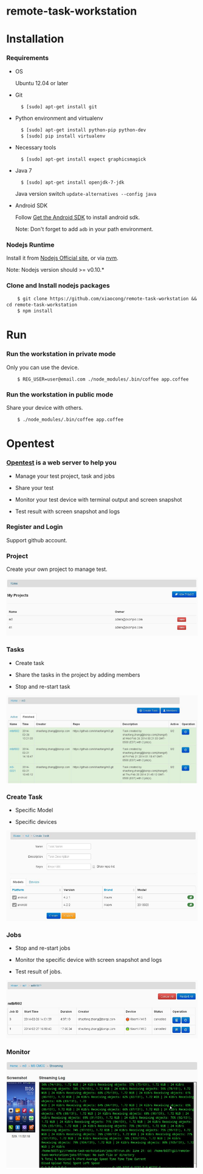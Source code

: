 remote-task-workstation
=======================

Installation
============

### Requirements

- OS

    Ubuntu 12.04 or later

- Git

        $ [sudo] apt-get install git

- Python environment and virtualenv

        $ [sudo] apt-get install python-pip python-dev
        $ [sudo] pip install virtualenv

- Necessary tools

        $ [sudo] apt-get install expect graphicsmagick

- Java 7

        $ [sudo] apt-get install openjdk-7-jdk

    Java version switch `update-alternatives --config java`

- Android SDK

    Follow [Get the Android SDK](http://developer.android.com/sdk/index.html) to install android sdk.

    Note: Don't forget to add `adb` in your path environment.


### Nodejs Runtime

Install it from [Nodejs Official site](http://nodejs.org/), or via [nvm](https://github.com/creationix/nvm).

Note: Nodejs version should >= v0.10.*


### Clone and Install nodejs packages

        $ git clone https://github.com/xiaocong/remote-task-workstation && cd remote-task-workstation
        $ npm install

Run
===

### Run the workstation in private mode

Only you can use the device.

        $ REG_USER=user@email.com ./node_modules/.bin/coffee app.coffee

### Run the workstation in public mode

Share your device with others. 

        $ ./node_modules/.bin/coffee app.coffee

Opentest
===

### [Opentest](http://opentest.io) is a web server to help you

- Manage your test project, task and jobs

- Share your test

- Monitor your test device with terminal output and screen snapshot

- Test result with screen snapshot and logs

### Register and Login

Support github account.

### Project

Create your own project to manage test.

![project](https://github.com/shaofang/remote-task-workstation/raw/develop/docs/img/project.jpg "project")

### Tasks

- Create task

- Share the tasks in the project by adding members

- Stop and re-start task

![task](https://github.com/shaofang/remote-task-workstation/raw/develop/docs/img/tasks.jpg "task")

### Create Task

- Specific Model

- Specific devices 

![createtask](https://github.com/shaofang/remote-task-workstation/raw/develop/docs/img/createtask.jpg "createtask")

### Jobs

- Stop and re-start jobs

- Monitor the specific device with screen snapshot and logs

- Test result of jobs. 

![job](https://github.com/shaofang/remote-task-workstation/raw/develop/docs/img/jobs.jpg "job")

### Monitor

![monitor](https://github.com/shaofang/remote-task-workstation/raw/develop/docs/img/monitor.jpg "monitor")